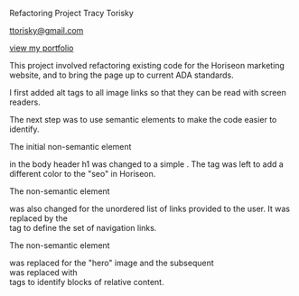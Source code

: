 Refactoring Project
Tracy Torisky

ttorisky@gmail.com

[view my portfolio](file:///C:/Users/momme/updated-portfolio/index.html)

This project involved refactoring existing code for the Horiseon marketing website, and to bring the page up to current ADA standards.

I first added alt tags to all image links so that they can be read with screen readers.

The next step was to use semantic elements to make the code easier to identify.

The initial non-semantic element <div> in the body header h1 was changed to a simple <head>.  The <span> tag was left to add a different color to the "seo" in Horiseon.

The non-semantic element <div> was also changed for the unordered list of links provided to the user.  It was replaced by the <nav> tag to define the set of navigation links.

The non-semantic element <div> was replaced for the "hero" image and the subsequent <div> was replaced with <section> tags to identify blocks of relative content.

